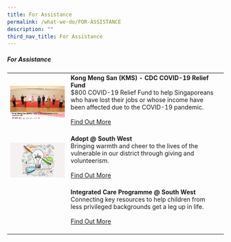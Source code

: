 ```yaml
---
title: For Assistance
permalink: /what-we-do/FOR-ASSISTANCE
description: ""
third_nav_title: For Assistance
---
```

##### For Assistance



| ||  |
| -------- | -------- | -------- |
| ![KMS](/images/What%20We%20Do/For%20Assistant/thumbnail_kms_cdc-crf.jpg)    |   **Kong Meng San (KMS) - CDC COVID-19 Relief Fund**<br> $800 COVID-19 Relief Fund to help Singaporeans who have lost their jobs or whose income have been affected due to the COVID-19 pandemic. <br><br> [Find Out More](/what-we-do/For-Assistance/kms)<br><br>|      |
| ![](/images/SWIFT.png)     |   **Adopt @ South West**<br> Bringing warmth and cheer to the lives of the vulnerable in our district through giving and volunteerism.<br><br> [Find Out More](/what-we-do/For-Assistance/Adopt)<br><br> |      |
|| **Integrated Care Programme @ South West**<br> Connecting key resources to help children from less privileged backgrounds get a leg up in life. <br><br> [Find Out More](/what-we-do/For-Assistance/icp)<br><br> |